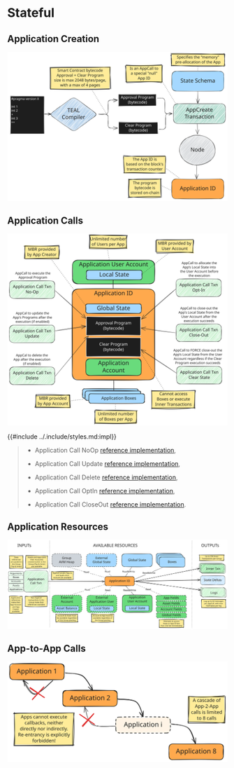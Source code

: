 # Stateful

## Application Creation

![Application Creation](../images/avm-application-creation.svg "AVM Stateful Mode - Application Creation")

## Application Calls

![Application Calls](../images/avm-application-txn.svg "AVM Stateful Mode - Application Calls")

{{#include ../.include/styles.md:impl}}
> - Application Call NoOp [reference implementation](https://github.com/algorand/go-algorand/blob/13e66ff9ba5073637f69f9dd4e5572f19b77e38c/ledger/apply/application.go#L340),
>
> - Application Call Update [reference implementation](https://github.com/algorand/go-algorand/blob/13e66ff9ba5073637f69f9dd4e5572f19b77e38c/ledger/apply/application.go#L189),
>
> - Application Call Delete [reference implementation](https://github.com/algorand/go-algorand/blob/13e66ff9ba5073637f69f9dd4e5572f19b77e38c/ledger/apply/application.go#L137),
>
> - Application Call OptIn [reference implementation](https://github.com/algorand/go-algorand/blob/13e66ff9ba5073637f69f9dd4e5572f19b77e38c/ledger/apply/application.go#L220),
>
> - Application Call CloseOut [reference implementation](https://github.com/algorand/go-algorand/blob/13e66ff9ba5073637f69f9dd4e5572f19b77e38c/ledger/apply/application.go#L277).

## Application Resources

![Application Resources](../images/avm-application-resources.svg "AVM Stateful Mode - Application Resources")

## App-to-App Calls

![App to App Calls](../images/avm-app-2-app-calls.svg "AVM Stateful Mode - App-2-App Calls")